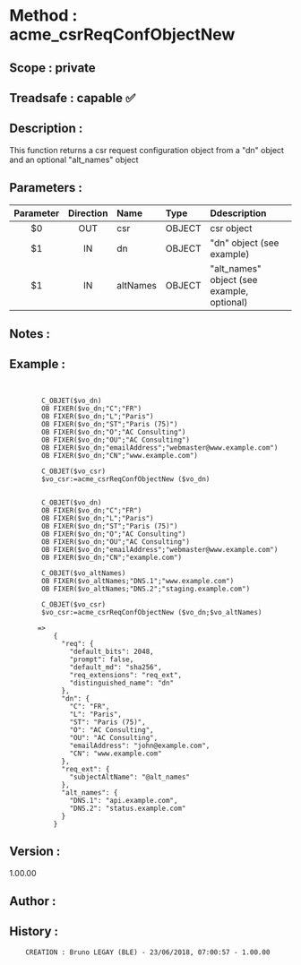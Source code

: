﻿# **Method :** acme_csrReqConfObjectNew## **Scope :** private## **Treadsafe :** capable ✅ ## **Description :** This function returns a csr request configuration object from a "dn" object and an optional "alt_names" object## **Parameters :** | Parameter | Direction | Name | Type | Ddescription | |:----:|:----:|:----|:----|:----| | $0 | OUT | csr | OBJECT | csr object | | $1 | IN | dn | OBJECT | "dn" object (see example) | | $1 | IN | altNames | OBJECT | "alt_names" object (see example, optional) | ## **Notes :** ## **Example :** ```              C_OBJET($vo_dn)        OB FIXER($vo_dn;"C";"FR")        OB FIXER($vo_dn;"L";"Paris")        OB FIXER($vo_dn;"ST";"Paris (75)")        OB FIXER($vo_dn;"O";"AC Consulting")        OB FIXER($vo_dn;"OU";"AC Consulting")        OB FIXER($vo_dn;"emailAddress";"webmaster@www.example.com")        OB FIXER($vo_dn;"CN";"www.example.com")              C_OBJET($vo_csr)        $vo_csr:=acme_csrReqConfObjectNew ($vo_dn)                    C_OBJET($vo_dn)        OB FIXER($vo_dn;"C";"FR")        OB FIXER($vo_dn;"L";"Paris")        OB FIXER($vo_dn;"ST";"Paris (75)")        OB FIXER($vo_dn;"O";"AC Consulting")        OB FIXER($vo_dn;"OU";"AC Consulting")        OB FIXER($vo_dn;"emailAddress";"webmaster@www.example.com")        OB FIXER($vo_dn;"CN";"example.com")              C_OBJET($vo_altNames)        OB FIXER($vo_altNames;"DNS.1";"www.example.com")        OB FIXER($vo_altNames;"DNS.2";"staging.example.com")              C_OBJET($vo_csr)        $vo_csr:=acme_csrReqConfObjectNew ($vo_dn;$vo_altNames)             =>           {             "req": {               "default_bits": 2048,               "prompt": false,               "default_md": "sha256",               "req_extensions": "req_ext",               "distinguished_name": "dn"             },             "dn": {               "C": "FR",               "L": "Paris",               "ST": "Paris (75)",               "O": "AC Consulting",               "OU": "AC Consulting",               "emailAddress": "john@example.com",               "CN": "www.example.com"             },             "req_ext": {               "subjectAltName": "@alt_names"             },             "alt_names": {               "DNS.1": "api.example.com",               "DNS.2": "status.example.com"             }           }```## **Version :** 1.00.00## **Author :** ## **History :**          CREATION : Bruno LEGAY (BLE) - 23/06/2018, 07:00:57 - 1.00.00